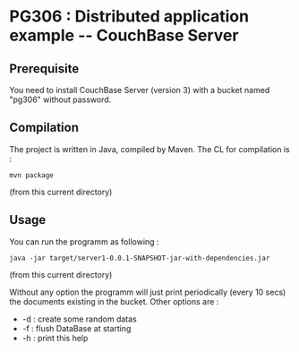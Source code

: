 # PG306 : Distributed application example -- CouchBase Server

## Prerequisite

You need to install CouchBase Server (version 3) with a bucket named "pg306" 
without password.

## Compilation

The project is written in Java, compiled by Maven. The CL for compilation is :
```
mvn package
```
(from this current directory)

## Usage

You can run the programm as following :
```
java -jar target/server1-0.0.1-SNAPSHOT-jar-with-dependencies.jar
```
(from this current directory)

Without any option the programm will just print periodically (every 10 secs)
the documents existing in the bucket.
Other options are :
- -d : create some random datas
- -f : flush DataBase at starting
- -h : print this help
